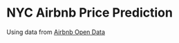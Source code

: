 # NYC Airbnb Price Prediction

Using data from [Airbnb Open Data](http://insideairbnb.com/get-the-data.html)

